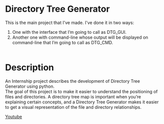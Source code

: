 # Directory Tree Generator
This is the main project that I've made. I've done it in two ways:<br>
1. One with the interface that I’m going to call as DTG_GUI.<br>
2. Another one with command-line whose output will be displayed on command-line that I’m going to call as DTG_CMD.
<br><br>

# Description
An Internship project describes the development of Directory Tree Generator using python.<br>
The goal of this project is to make it easier to understand the positioning of files and directories. A directory tree map is important when you’re explaining certain concepts, and a Directory Tree Generator makes it easier to get a visual representation of the file and directory relationships.

[Youtube](https://youtu.be/kPCUCRkszsk)
